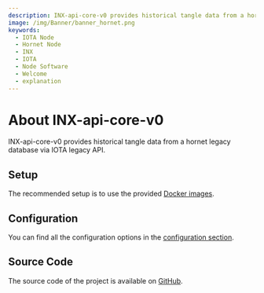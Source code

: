 ```yaml
---
description: INX-api-core-v0 provides historical tangle data from a hornet legacy database via IOTA legacy API.
image: /img/Banner/banner_hornet.png
keywords:
  - IOTA Node
  - Hornet Node
  - INX
  - IOTA
  - Node Software
  - Welcome
  - explanation
---
```


# About INX-api-core-v0

INX-api-core-v0 provides historical tangle data from a hornet legacy database via IOTA legacy API.

## Setup

The recommended setup is to use the provided [Docker images](https://hub.docker.com/r/iotaledger/inx-api-core-v0).

## Configuration

You can find all the configuration options in the [configuration section](configuration.md).

## Source Code

The source code of the project is available on [GitHub](https://github.com/iotaledger/inx-api-core-v0).
